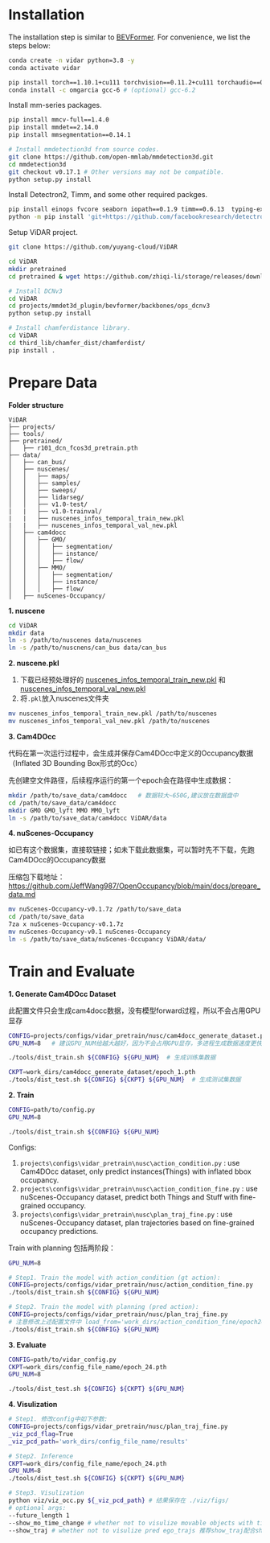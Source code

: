 # Installation

The installation step is similar to [BEVFormer](https://github.com/fundamentalvision/BEVFormer/blob/master/docs/install.md).
For convenience, we list the steps below:
```bash
conda create -n vidar python=3.8 -y
conda activate vidar

pip install torch==1.10.1+cu111 torchvision==0.11.2+cu111 torchaudio==0.10.1 -f https://download.pytorch.org/whl/cu111/torch_stable.html
conda install -c omgarcia gcc-6 # (optional) gcc-6.2
```

Install mm-series packages.
```bash
pip install mmcv-full==1.4.0
pip install mmdet==2.14.0
pip install mmsegmentation==0.14.1

# Install mmdetection3d from source codes.
git clone https://github.com/open-mmlab/mmdetection3d.git
cd mmdetection3d
git checkout v0.17.1 # Other versions may not be compatible.
python setup.py install
```

Install Detectron2, Timm, and some other required packges.
```bash
pip install einops fvcore seaborn iopath==0.1.9 timm==0.6.13  typing-extensions==4.5.0 pylint ipython==8.12  numpy==1.19.5 matplotlib==3.5.2 numba==0.48.0 pandas==1.4.4 scikit-image==0.19.3 setuptools==59.5.0 casadi==3.5.5 pytorch-lightning==1.2.5 # 注意此处有些额外的包需要安装
python -m pip install 'git+https://github.com/facebookresearch/detectron2.git'
```

Setup ViDAR project.
```bash
git clone https://github.com/yuyang-cloud/ViDAR

cd ViDAR
mkdir pretrained
cd pretrained & wget https://github.com/zhiqi-li/storage/releases/download/v1.0/r101_dcn_fcos3d_pretrain.pth

# Install DCNv3
cd ViDAR
cd projects/mmdet3d_plugin/bevformer/backbones/ops_dcnv3
python setup.py install

# Install chamferdistance library.
cd ViDAR
cd third_lib/chamfer_dist/chamferdist/
pip install .
```


# Prepare Data

**Folder structure**
```
ViDAR
├── projects/
├── tools/
├── pretrained/
│   ├── r101_dcn_fcos3d_pretrain.pth
├── data/
│   ├── can_bus/
│   ├── nuscenes/
│   │   ├── maps/
│   │   ├── samples/
│   │   ├── sweeps/
│   │   ├── lidarseg/
│   │   ├── v1.0-test/
|   |   ├── v1.0-trainval/
|   |   ├── nuscenes_infos_temporal_train_new.pkl
|   |   ├── nuscenes_infos_temporal_val_new.pkl
│   ├── cam4docc
│   │   ├── GMO/
│   │   │   ├── segmentation/
│   │   │   ├── instance/
│   │   │   ├── flow/
│   │   ├── MMO/
│   │   │   ├── segmentation/
│   │   │   ├── instance/
│   │   │   ├── flow/
│   ├── nuScenes-Occupancy/
```

**1. nuscene**
```bash
cd ViDAR
mkdir data
ln -s /path/to/nuscenes data/nuscenes
ln -s /path/to/nuscnens/can_bus data/can_bus
```

**2. nuscene.pkl**

1) 下载已经预处理好的 [nuscenes_infos_temporal_train_new.pkl](https://github.com/yuyang-cloud/ViDAR/releases/tag/nuscenes_infos_temporal_train_new.pkl) 和 [nuscenes_infos_temporal_val_new.pkl](https://github.com/yuyang-cloud/ViDAR/releases/tag/nuscenes_infos_temporal_val_new.pkl)
2) 将```.pkl```放入nuscenes文件夹

```bash
mv nuscenes_infos_temporal_train_new.pkl /path/to/nuscenes
mv nuscenes_infos_temporal_val_new.pkl /path/to/nuscenes
```

**3. Cam4DOcc**

代码在第一次运行过程中，会生成并保存Cam4DOcc中定义的Occupancy数据（Inflated 3D Bounding Box形式的Occ）

先创建空文件路径，后续程序运行的第一个epoch会在路径中生成数据：
```bash
mkdir /path/to/save_data/cam4docc   # 数据较大~650G,建议放在数据盘中
cd /path/to/save_data/cam4docc
mkdir GMO GMO_lyft MMO MMO_lyft
ln -s /path/to/save_data/cam4docc ViDAR/data
```

**4. nuScenes-Occupancy**

如已有这个数据集，直接软链接；如未下载此数据集，可以暂时先不下载，先跑Cam4DOcc的Occupancy数据

压缩包下载地址：
https://github.com/JeffWang987/OpenOccupancy/blob/main/docs/prepare_data.md

```bash
mv nuScenes-Occupancy-v0.1.7z /path/to/save_data
cd /path/to/save_data
7za x nuScenes-Occupancy-v0.1.7z
mv nuScenes-Occupancy-v0.1 nuScenes-Occupancy
ln -s /path/to/save_data/nuScenes-Occupancy ViDAR/data/
```




# Train and Evaluate

**1. Generate Cam4DOcc Dataset**

此配置文件只会生成cam4docc数据，没有模型forward过程，所以不会占用GPU显存

```bash
CONFIG=projects/configs/vidar_pretrain/nusc/cam4docc_generate_dataset.py
GPU_NUM=8   # 建议GPU_NUM给越大越好，因为不会占用GPU显存，多进程生成数据速度更快；8卡约1~2天

./tools/dist_train.sh ${CONFIG} ${GPU_NUM}  # 生成训练集数据

CKPT=work_dirs/cam4docc_generate_dataset/epoch_1.pth
./tools/dist_test.sh ${CONFIG} ${CKPT} ${GPU_NUM}  # 生成测试集数据
```


**2. Train**

```bash
CONFIG=path/to/config.py
GPU_NUM=8

./tools/dist_train.sh ${CONFIG} ${GPU_NUM}
```
Configs:

1) ```projects\configs\vidar_pretrain\nusc\action_condition.py``` : use Cam4DOcc dataset, only predict instances(Things) with inflated bbox occupancy.
2) ```projects\configs\vidar_pretrain\nusc\action_condition_fine.py``` : use nuScenes-Occupancy dataset, predict both Things and Stuff with fine-grained occupancy.
3) ```projects\configs\vidar_pretrain\nusc\plan_traj_fine.py``` : use nuScenes-Occupancy dataset, plan trajectories based on fine-grained occupancy predictions.

Train with planning 包括两阶段：
```bash
GPU_NUM=8

# Step1. Train the model with action_condition (gt action):
CONFIG=projects/configs/vidar_pretrain/nusc/action_condition_fine.py
./tools/dist_train.sh ${CONFIG} ${GPU_NUM}

# Step2. Train the model with planning (pred action):
CONFIG=projects/configs/vidar_pretrain/nusc/plan_traj_fine.py
# 注意修改上述配置文件中 load_from='work_dirs/action_condition_fine/epoch24.pth'为Step1的预训练权重
./tools/dist_train.sh ${CONFIG} ${GPU_NUM}
```

**3. Evaluate**

```bash
CONFIG=path/to/vidar_config.py
CKPT=work_dirs/config_file_name/epoch_24.pth
GPU_NUM=8

./tools/dist_test.sh ${CONFIG} ${CKPT} ${GPU_NUM}
```

**4. Visulization**

```bash
# Step1. 修改config中如下参数:
CONFIG=projects/configs/vidar_pretrain/nusc/plan_traj_fine.py
_viz_pcd_flag=True
_viz_pcd_path='work_dirs/config_file_name/results'

# Step2. Inference
CKPT=work_dirs/config_file_name/epoch_24.pth
GPU_NUM=8
./tools/dist_test.sh ${CONFIG} ${CKPT} ${GPU_NUM}

# Step3. Visulization
python viz/viz_occ.py ${_viz_pcd_path} # 结果保存在 ./viz/figs/
# optional args:
--future_length 1 
--show_mo_time_change # whether not to visulize movable objects with time_change colors
--show_traj # whether not to visulize pred ego_trajs 推荐show_traj配合show_mo_time_change使用，并将future_length调到3及以上
```